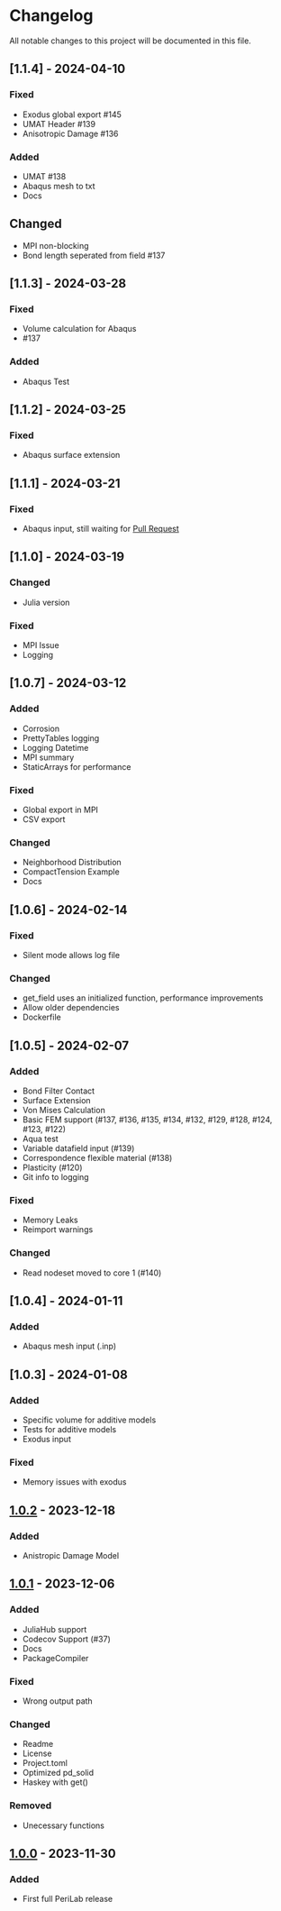 <!--
SPDX-FileCopyrightText: 2023 Christian Willberg <christian.willberg@dlr.de>, Jan-Timo Hesse <jan-timo.hesse@dlr.de>

SPDX-License-Identifier: BSD-3-Clause
-->

# Changelog

All notable changes to this project will be documented in this file.

## [1.1.4] - 2024-04-10

### Fixed

- Exodus global export #145
- UMAT Header #139
- Anisotropic Damage #136

### Added

- UMAT #138
- Abaqus mesh to txt
- Docs

## Changed

- MPI non-blocking
- Bond length seperated from field #137

## [1.1.3] - 2024-03-28

### Fixed

- Volume calculation for Abaqus
- #137

### Added 

- Abaqus Test

## [1.1.2] - 2024-03-25

### Fixed

- Abaqus surface extension

## [1.1.1] - 2024-03-21

### Fixed

- Abaqus input, still waiting for [Pull Request](https://github.com/JuliaFEM/AbaqusReader.jl/pull/71)

## [1.1.0] - 2024-03-19

### Changed

- Julia version

### Fixed

- MPI Issue
- Logging


## [1.0.7] - 2024-03-12

### Added

- Corrosion
- PrettyTables logging
- Logging Datetime
- MPI summary
- StaticArrays for performance

### Fixed

- Global export in MPI
- CSV export

### Changed

- Neighborhood Distribution
- CompactTension Example
- Docs

## [1.0.6] - 2024-02-14

### Fixed

- Silent mode allows log file

### Changed

- get_field uses an initialized function, performance improvements
- Allow older dependencies
- Dockerfile

## [1.0.5] - 2024-02-07

### Added

- Bond Filter Contact
- Surface Extension
- Von Mises Calculation
- Basic FEM support (#137, #136, #135, #134, #132, #129, #128, #124, #123, #122)
- Aqua test
- Variable datafield input (#139)
- Correspondence flexible material (#138)
- Plasticity (#120)
- Git info to logging

### Fixed

- Memory Leaks
- Reimport warnings

### Changed

- Read nodeset moved to core 1 (#140)

## [1.0.4] - 2024-01-11

### Added

- Abaqus mesh input (.inp)

## [1.0.3] - 2024-01-08

### Added

- Specific volume for additive models
- Tests for additive models
- Exodus input

### Fixed

- Memory issues with exodus

## [1.0.2] - 2023-12-18

### Added

- Anistropic Damage Model

## [1.0.1] - 2023-12-06

### Added

- JuliaHub support
- Codecov Support (#37)
- Docs
- PackageCompiler

### Fixed

- Wrong output path

### Changed

- Readme
- License
- Project.toml
- Optimized pd_solid
- Haskey with get()

### Removed

- Unecessary functions

## [1.0.0] - 2023-11-30

### Added

- First full PeriLab release

[1.0.2]: https://github.com/PeriHub/PeriLab.jl/-/compare/v1.0.1...v1.0.2
[1.0.1]: https://github.com/PeriHub/PeriLab.jl/-/compare/v1.0.0...v1.0.1
[1.0.0]: https://github.com/PeriHub/PeriLab.jl/-/tags/v1.0.0
